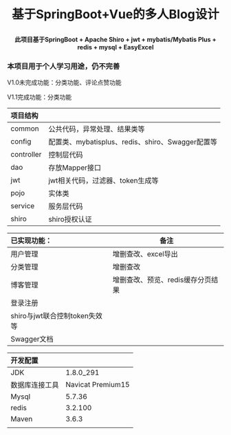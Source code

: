 <p align="center"></p>
<h1 align="center" style="margin: 30px 0 30px; font-weight: bold;">基于SpringBoot+Vue的多人Blog设计</h1>
<h4 align="center">此项目基于SpringBoot + Apache Shiro + jwt + mybatis/Mybatis Plus + redis + mysql + EasyExcel</h4>
<h3>本项目用于个人学习用途，仍不完善</h3>

V1.0未完成功能：分类功能、评论点赞功能

V1.1完成功能：分类功能



| 项目结构   |                                         |
| :--- | ---- |
| common     | 公共代码，异常处理、结果类等            |
| config     | 配置类、mybatisplus、redis、shiro、Swagger配置等 |
| controller | 控制层代码                              |
| dao        | 存放Mapper接口                          |
| jwt        | jwt相关代码，过滤器、token生成等        |
| pojo       | 实体类                                  |
| service    | 服务层代码                              |
| shiro      |shiro授权认证|



| 已实现功能：                  | 备注                              |
| :---------------------------- | --------------------------------- |
| 用户管理                      | 增删查改、excel导出               |
| 分类管理                      | 增删查改                          |
| 博客管理                      | 增删查改、预览、redis缓存分页结果 |
| 登录注册                      |                                   |
| shiro与jwt联合控制token失效等 |                                   |
| Swagger文档 |                                   |



| 开发配置       |                   |
| :------------- | ----------------- |
| JDK            | 1.8.0_291         |
| 数据库连接工具 | Navicat Premium15 |
| Mysql          | 5.7.36            |
| redis          | 3.2.100           |
| Maven          | 3.6.3             |
|                |                   |
